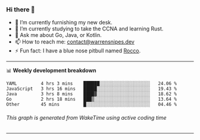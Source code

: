 ### Hi there 👋

- 🔭 I’m currently furnishing my new desk.
- 🌱 I’m currently studying to take the CCNA and learning Rust.
- 💬 Ask me about Go, Java, or Kotlin.
- 📫 How to reach me: contact@warrensnipes.dev
- ⚡ Fun fact: I have a blue nose pitbull named [Rocco](https://i.imgur.com/iLsSCKu.jpg).

-------

📊 **Weekly development breakdown**
<!--START_SECTION:waka-->
```text
YAML         4 hrs 3 mins    ██████░░░░░░░░░░░░░░░░░░░   24.06 % 
JavaScript   3 hrs 16 mins   █████░░░░░░░░░░░░░░░░░░░░   19.43 % 
Java         3 hrs 8 mins    ████▓░░░░░░░░░░░░░░░░░░░░   18.62 % 
Go           2 hrs 18 mins   ███▒░░░░░░░░░░░░░░░░░░░░░   13.64 % 
Other        45 mins         █░░░░░░░░░░░░░░░░░░░░░░░░   04.46 % 
```
<!--END_SECTION:waka-->
###### *This graph is generated from WakeTime using active coding time*
-------
